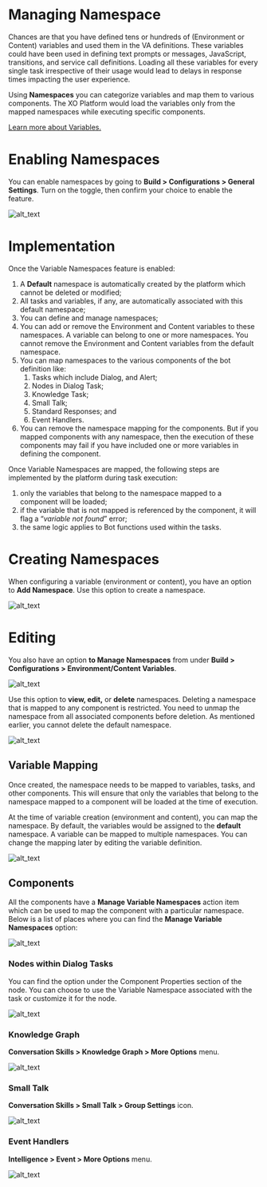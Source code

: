 
# **Managing Namespace**

Chances are that you have defined tens or hundreds of (Environment or Content) variables and used them in the VA definitions. These variables could have been used in defining text prompts or messages, JavaScript, transitions, and service call definitions. Loading all these variables for every single task irrespective of their usage would lead to delays in response times impacting the user experience.

Using **Namespaces** you can categorize variables and map them to various components. The XO Platform would load the variables only from the mapped namespaces while executing specific components.

[Learn more about Variables.](https://developer.kore.ai/docs/bots/bot-settings/bot-management/using-bot-variables/)


# Enabling Namespaces

You can enable namespaces by going to **Build > Configurations > General Settings**. Turn on the toggle, then confirm your choice to enable the feature.


![alt_text](images/managingnamespace(2).png "image_tooltip")



# Implementation

Once the Variable Namespaces feature is enabled:



1. A **Default** namespace is automatically created by the platform which cannot be deleted or modified;
2. All tasks and variables, if any, are automatically associated with this default namespace;
3. You can define and manage namespaces;
4. You can add or remove the Environment and Content variables to these namespaces. A variable can belong to one or more namespaces. You cannot remove the Environment and Content variables from the default namespace.
5. You can map namespaces to the various components of the bot definition like:
    1. Tasks which include Dialog, and Alert;
    2. Nodes in Dialog Task;
    3. Knowledge Task;
    4. Small Talk;
    5. Standard Responses; and
    6. Event Handlers.
6. You can remove the namespace mapping for the components. But if you mapped components with any namespace, then the execution of these components may fail if you have included one or more variables in defining the component.

Once Variable Namespaces are mapped, the following steps are implemented by the platform during task execution:



1. only the variables that belong to the namespace mapped to a component will be loaded;
2. if the variable that is not mapped is referenced by the component, it will flag a “_variable not found_” error;
3. the same logic applies to Bot functions used within the tasks.


# Creating Namespaces

When configuring a variable (environment or content), you have an option to **Add Namespace**. Use this option to create a namespace.




![alt_text](images/managingnamespace(8).png "image_tooltip")



# Editing

You also have an option **to Manage Namespaces** from under **Build > Configurations > Environment/Content Variables**.



![alt_text](images/managingnamespace(7).png "image_tooltip")


Use this option to **view, edit,** or **delete** namespaces. Deleting a namespace that is mapped to any component is restricted. You need to unmap the namespace from all associated components before deletion. As mentioned earlier, you cannot delete the default namespace.





![alt_text](images/managingnamespace(5).png "image_tooltip")



## Variable Mapping

Once created, the namespace needs to be mapped to variables, tasks, and other components. This will ensure that only the variables that belong to the namespace mapped to a component will be loaded at the time of execution.

At the time of variable creation (environment and content), you can map the namespace. By default, the variables would be assigned to the **default** namespace. A variable can be mapped to multiple namespaces. You can change the mapping later by editing the variable definition.




![alt_text](images/managingnamespace(4).png "image_tooltip")



## Components

All the components have a **Manage Variable Namespaces** action item which can be used to map the component with a particular namespace. Below is a list of places where you can find the **Manage Variable Namespaces** option:




![alt_text](images/managingnamespace(6).png "image_tooltip")


 


### Nodes within Dialog Tasks

You can find the option under the Component Properties section of the node. You can choose to use the Variable Namespace associated with the task or customize it for the node. 





![alt_text](images/managingnamespace(9).png "image_tooltip")



### Knowledge Graph

**Conversation Skills > Knowledge Graph > More Options** menu.




![alt_text](images/managingnamespace(6).png "image_tooltip")



### Small Talk

**Conversation Skills > Small Talk > Group Settings** icon.




![alt_text](images/managingnamespace(10).png "image_tooltip")



### Event Handlers

**Intelligence > Event > More Options** menu.





![alt_text](images/managingnamespace(1).png "image_tooltip")

